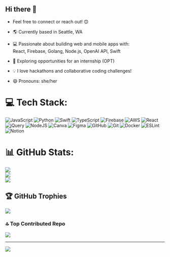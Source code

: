 ## Hi there 👋

<!--
**codebykitsune/codebykitsune** is a ✨ _special_ ✨ repository because its `README.md` (this file) appears on your GitHub profile.

Here are some ideas to get you started:-->

- Feel free to connect or reach out! 😊

- 🌎 Currently based in Seattle, WA  
- 💻 Passionate about building web and mobile apps with:  
React, Firebase, Golang, Node.js, OpenAI API, Swift  

- 📌 Exploring opportunities for an internship (OPT)  
- 💡 I love hackathons and collaborative coding challenges!  
- 😄 Pronouns: she/her

# 💻 Tech Stack:
![JavaScript](https://img.shields.io/badge/javascript-%23323330.svg?style=for-the-badge&logo=javascript&logoColor=%23F7DF1E) ![Python](https://img.shields.io/badge/python-3670A0?style=for-the-badge&logo=python&logoColor=ffdd54) ![Swift](https://img.shields.io/badge/swift-F54A2A?style=for-the-badge&logo=swift&logoColor=white) ![TypeScript](https://img.shields.io/badge/typescript-%23007ACC.svg?style=for-the-badge&logo=typescript&logoColor=white) ![Firebase](https://img.shields.io/badge/firebase-%23039BE5.svg?style=for-the-badge&logo=firebase) ![AWS](https://img.shields.io/badge/AWS-%23FF9900.svg?style=for-the-badge&logo=amazon-aws&logoColor=white) ![React](https://img.shields.io/badge/react-%2320232a.svg?style=for-the-badge&logo=react&logoColor=%2361DAFB) ![jQuery](https://img.shields.io/badge/jquery-%230769AD.svg?style=for-the-badge&logo=jquery&logoColor=white) ![NodeJS](https://img.shields.io/badge/node.js-6DA55F?style=for-the-badge&logo=node.js&logoColor=white) ![Canva](https://img.shields.io/badge/Canva-%2300C4CC.svg?style=for-the-badge&logo=Canva&logoColor=white) ![Figma](https://img.shields.io/badge/figma-%23F24E1E.svg?style=for-the-badge&logo=figma&logoColor=white) ![GitHub](https://img.shields.io/badge/github-%23121011.svg?style=for-the-badge&logo=github&logoColor=white) ![Git](https://img.shields.io/badge/git-%23F05033.svg?style=for-the-badge&logo=git&logoColor=white) ![Docker](https://img.shields.io/badge/docker-%230db7ed.svg?style=for-the-badge&logo=docker&logoColor=white) ![ESLint](https://img.shields.io/badge/ESLint-4B3263?style=for-the-badge&logo=eslint&logoColor=white) ![Notion](https://img.shields.io/badge/Notion-%23000000.svg?style=for-the-badge&logo=notion&logoColor=white)
# 📊 GitHub Stats:
![](https://github-readme-stats.vercel.app/api?username=codebykitsune&theme=ambient_gradient&hide_border=false&include_all_commits=true&count_private=true)<br/>
![](https://nirzak-streak-stats.vercel.app/?user=codebykitsune&theme=ambient_gradient&hide_border=false)<br/>
![](https://github-readme-stats.vercel.app/api/top-langs/?username=codebykitsune&theme=ambient_gradient&hide_border=false&include_all_commits=true&count_private=true&layout=compact)

## 🏆 GitHub Trophies
![](https://github-profile-trophy.vercel.app/?username=codebykitsune&theme=ambient_gradient&no-frame=false&no-bg=false&margin-w=4)

### 🔝 Top Contributed Repo
![](https://github-contributor-stats.vercel.app/api?username=codebykitsune&limit=5&theme=ambient_gradient&combine_all_yearly_contributions=true)

---
[![](https://visitcount.itsvg.in/api?id=codebykitsune&icon=0&color=0)](https://visitcount.itsvg.in)

<!-- Proudly created with GPRM ( https://gprm.itsvg.in ) -->
